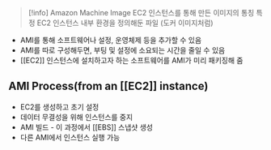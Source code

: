 
>[!info] Amazon Machine Image
>EC2 인스턴스를 통해 만든 이미지의 통칭
>특정 EC2 인스턴스 내부 환경을 정의해둔 파일 (도커 이미지처럼)


- AMI를 통해 소프트웨어나 설정, 운영체제 등을 추가할 수 있음
- AMI를 따로 구성해두면, 부팅 및 설정에 소요되는 시간을 줄일 수 있음
- [[EC2]] 인스턴스에 설치하고자 하는 소프트웨어를 AMI가 미리 패키징해 줌


## AMI Process(from an [[EC2]] instance)

- EC2를 생성하고 초기 설정
- 데이터 무결성을 위해 인스턴스를 중지 
- AMI 빌드 - 이 과정에서 [[EBS]] 스냅샷 생성
- 다른 AMI에서 인스턴스 실행 가능